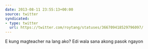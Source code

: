 ```yaml
---
date: 2013-08-11 23:55:13+00:00
source: twitter
syndicated:
- type: twitter
  url: https://twitter.com/roytang/statuses/366709418529796097/
---
```


E kung magteacher na lang ako? Edi wala sana akong pasok ngayon